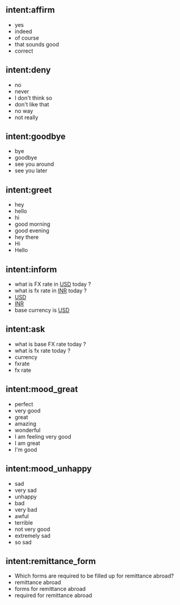## intent:affirm
- yes
- indeed
- of course
- that sounds good
- correct

## intent:deny
- no
- never
- I don't think so
- don't like that
- no way
- not really

## intent:goodbye
- bye
- goodbye
- see you around
- see you later

## intent:greet
- hey
- hello
- hi
- good morning
- good evening
- hey there
- Hi
- Hello

## intent:inform
- what is FX rate in [USD](currency) today ?
- what is fx rate in [INR](currency) today ?
- [USD](currency)
- [INR](currency)
- base currency is [USD](currency)



## intent:ask
- what is base FX rate today ?
- what is fx rate today ?
- currency
- fxrate
- fx rate

## intent:mood_great
- perfect
- very good
- great
- amazing
- wonderful
- I am feeling very good
- I am great
- I'm good

## intent:mood_unhappy
- sad
- very sad
- unhappy
- bad
- very bad
- awful
- terrible
- not very good
- extremely sad
- so sad

## intent:remittance_form
- Which forms are required to be filled up for remittance abroad?
- remittance abroad
- forms for remittance abroad
- required for remittance abroad
